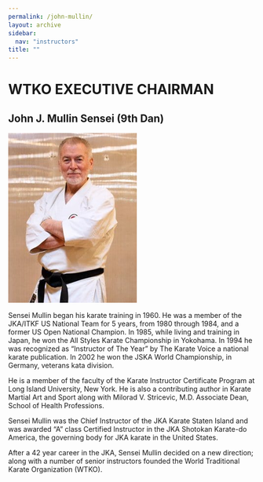 ```yaml
---
permalink: /john-mullin/
layout: archive
sidebar:
  nav: "instructors"
title: ""
---
```

# WTKO EXECUTIVE CHAIRMAN

## John J. Mullin Sensei (9th Dan)

![John J. Mullin Sensei](../assets/images/instructors/John-J-B9nV.jpg "John J. Mullin Sensei")

Sensei Mullin began his karate training in 1960. He was a member of the JKA/ITKF US National Team for 5 years, from 1980 through 1984, and a former US Open National Champion. 
In 1985, while living and training in Japan, he won the All Styles Karate Championship in Yokohama. 
In 1994 he was recognized as “Instructor of The Year” by The Karate Voice a national karate publication. 
In 2002 he won the JSKA World Championship, in Germany, veterans kata division.

He is a member of the faculty of the Karate Instructor Certificate Program at Long Island University, New York. He is also a contributing author in Karate Martial Art and Sport along with Milorad V. Stricevic, M.D. Associate Dean, School of Health Professions. 

Sensei Mullin was the Chief Instructor of the JKA Karate Staten Island and was awarded “A” class Certified Instructor in the JKA Shotokan Karate-do America, the governing body for JKA karate in the United States. 

After a 42 year career in the JKA, Sensei Mullin decided on a new direction; along with a number of senior instructors founded the World Traditional Karate Organization (WTKO).


